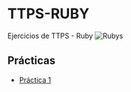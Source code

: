 # TTPS-RUBY

Ejercicios de TTPS - Ruby
![Rubys]("C:\Users\laura\Downloads\6a4d92a0549fa51bb47292e6d3bb4cca.jpg")

## Prácticas

- [Práctica 1](https://github.com/LauraCuenca/TTPS-Ruby/tree/main/Practica%201)
